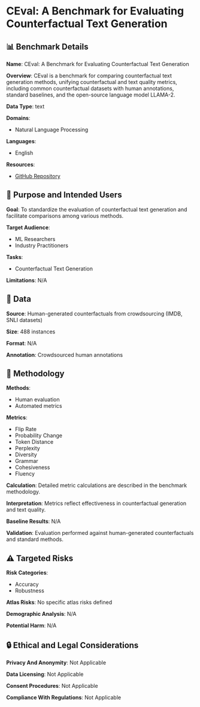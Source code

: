 # CEval: A Benchmark for Evaluating Counterfactual Text Generation

## 📊 Benchmark Details

**Name**: CEval: A Benchmark for Evaluating Counterfactual Text Generation

**Overview**: CEval is a benchmark for comparing counterfactual text generation methods, unifying counterfactual and text quality metrics, including common counterfactual datasets with human annotations, standard baselines, and the open-source language model LLAMA-2.

**Data Type**: text

**Domains**:
- Natural Language Processing

**Languages**:
- English

**Resources**:
- [GitHub Repository](https://github.com/aix-group/CEval-Counterfactual-Generation-Benchmark)

## 🎯 Purpose and Intended Users

**Goal**: To standardize the evaluation of counterfactual text generation and facilitate comparisons among various methods.

**Target Audience**:
- ML Researchers
- Industry Practitioners

**Tasks**:
- Counterfactual Text Generation

**Limitations**: N/A

## 💾 Data

**Source**: Human-generated counterfactuals from crowdsourcing (IMDB, SNLI datasets)

**Size**: 488 instances

**Format**: N/A

**Annotation**: Crowdsourced human annotations

## 🔬 Methodology

**Methods**:
- Human evaluation
- Automated metrics

**Metrics**:
- Flip Rate
- Probability Change
- Token Distance
- Perplexity
- Diversity
- Grammar
- Cohesiveness
- Fluency

**Calculation**: Detailed metric calculations are described in the benchmark methodology.

**Interpretation**: Metrics reflect effectiveness in counterfactual generation and text quality.

**Baseline Results**: N/A

**Validation**: Evaluation performed against human-generated counterfactuals and standard methods.

## ⚠️ Targeted Risks

**Risk Categories**:
- Accuracy
- Robustness

**Atlas Risks**:
No specific atlas risks defined

**Demographic Analysis**: N/A

**Potential Harm**: N/A

## 🔒 Ethical and Legal Considerations

**Privacy And Anonymity**: Not Applicable

**Data Licensing**: Not Applicable

**Consent Procedures**: Not Applicable

**Compliance With Regulations**: Not Applicable
